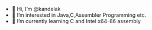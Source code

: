 - 👋 Hi, I’m @kandelak
- 👀 I’m interested in Java,C,Assembler Programming etc.
- 🌱 I’m currently learning C and Intel x64-86 assembly

<!---
kandelak/kandelak is a ✨ special ✨ repository because its `README.md` (this file) appears on your GitHub profile.
You can click the Preview link to take a look at your changes.
--->
